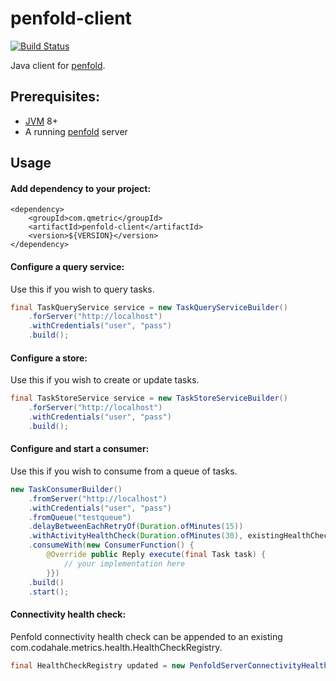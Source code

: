 # penfold-client

[![Build Status](https://travis-ci.org/qmetric/penfold-client.png)](https://travis-ci.org/qmetric/penfold-client)

Java client for [penfold](https://github.com/qmetric/penfold).

## Prerequisites:

* [JVM](https://www.java.com/en/download/) 8+
* A running [penfold](https://github.com/qmetric/penfold) server


## Usage

#### Add dependency to your project:

```
<dependency>
    <groupId>com.qmetric</groupId>
    <artifactId>penfold-client</artifactId>
    <version>${VERSION}</version>
</dependency>
```

#### Configure a query service:

Use this if you wish to query tasks.

```java
final TaskQueryService service = new TaskQueryServiceBuilder()
    .forServer("http://localhost")
    .withCredentials("user", "pass")
    .build();
```


#### Configure a store:

Use this if you wish to create or update tasks.

```java
final TaskStoreService service = new TaskStoreServiceBuilder()
    .forServer("http://localhost")
    .withCredentials("user", "pass")
    .build();
```


#### Configure and start a consumer:

Use this if you wish to consume from a queue of tasks.

```java
new TaskConsumerBuilder()
    .fromServer("http://localhost")
    .withCredentials("user", "pass")
    .fromQueue("testqueue")
    .delayBetweenEachRetryOf(Duration.ofMinutes(15))
    .withActivityHealthCheck(Duration.ofMinutes(30), existingHealthCheckRegistry)
    .consumeWith(new ConsumerFunction() {
        @Override public Reply execute(final Task task) {
            // your implementation here
        }})
    .build()
    .start();
```


#### Connectivity health check:

Penfold connectivity health check can be appended to an existing com.codahale.metrics.health.HealthCheckRegistry.

```java
final HealthCheckRegistry updated = new PenfoldServerConnectivityHealthCheckConfigurer("http://localhost", existingHealthCheckRegistry).configure()
```
